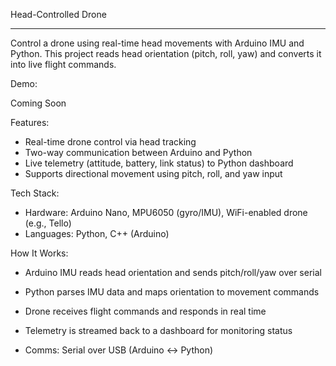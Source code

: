 Head-Controlled Drone

****

Control a drone using real-time head movements with Arduino IMU and Python.
This project reads head orientation (pitch, roll, yaw) and converts it into live flight commands.

Demo:

Coming Soon

Features:

- Real-time drone control via head tracking
- Two-way communication between Arduino and Python
- Live telemetry (attitude, battery, link status) to Python dashboard
- Supports directional movement using pitch, roll, and yaw input

Tech Stack:

- Hardware: Arduino Nano, MPU6050 (gyro/IMU), WiFi-enabled drone (e.g., Tello)
- Languages: Python, C++ (Arduino)

How It Works:

- Arduino IMU reads head orientation and sends pitch/roll/yaw over serial
- Python parses IMU data and maps orientation to movement commands
- Drone receives flight commands and responds in real time
- Telemetry is streamed back to a dashboard for monitoring status

- Comms: Serial over USB (Arduino ↔ Python)
